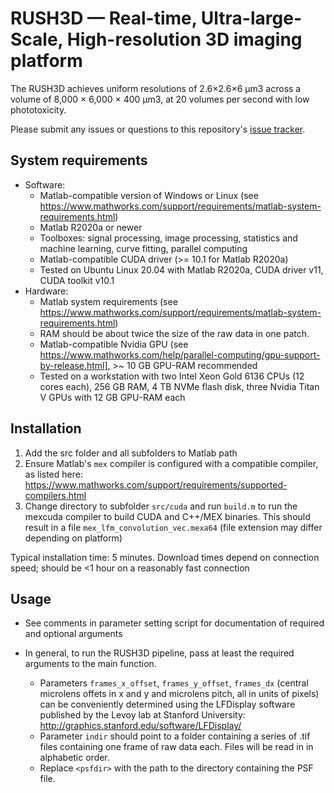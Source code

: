 # RUSH3D — Real-time, Ultra-large-Scale, High-resolution 3D imaging platform

The RUSH3D achieves uniform resolutions of 2.6×2.6×6 µm3 across a volume of 8,000 × 6,000 × 400 µm3, at 20 volumes per second with low phototoxicity.

Please submit any issues or questions to this repository's [issue tracker](https://github.com/yuanlong-o/RUSH3D/issues).

## System requirements
* Software:
  * Matlab-compatible version of Windows or Linux (see https://www.mathworks.com/support/requirements/matlab-system-requirements.html)
  * Matlab R2020a or newer
  * Toolboxes: signal processing, image processing, statistics and machine learning, curve fitting, parallel computing
  * Matlab-compatible CUDA driver (>= 10.1 for Matlab R2020a)
  * Tested on Ubuntu Linux 20.04 with Matlab R2020a, CUDA driver v11, CUDA toolkit v10.1
* Hardware:
  * Matlab system requirements (see https://www.mathworks.com/support/requirements/matlab-system-requirements.html)
  * RAM should be about twice the size of the raw data in one patch. 
  * Matlab-compatible Nvidia GPU (see https://www.mathworks.com/help/parallel-computing/gpu-support-by-release.html], >~ 10 GB GPU-RAM recommended
  * Tested on a workstation with two Intel Xeon Gold 6136 CPUs (12 cores each), 256 GB RAM, 4 TB NVMe flash disk, three Nvidia Titan V GPUs with 12 GB GPU-RAM each

## Installation
1. Add the src folder and all subfolders to Matlab path
2. Ensure Matlab's `mex` compiler is configured with a compatible compiler, as listed here: https://www.mathworks.com/support/requirements/supported-compilers.html
3. Change directory to subfolder `src/cuda` and run `build.m` to run the mexcuda compiler to build CUDA and C++/MEX binaries. This should result in a file `mex_lfm_convolution_vec.mexa64` (file extension may differ depending on platform)

Typical installation time: 5 minutes. Download times depend on connection speed; should be <1 hour on a reasonably fast connection

## Usage
* See comments in parameter setting script for documentation of required and optional arguments
* In general, to run the RUSH3D pipeline, pass at least the required arguments to the main function. 
  
  * Parameters `frames_x_offset`, `frames_y_offset`, `frames_dx` (central microlens offets in x and y and microlens pitch, all in units of pixels) can be conveniently determined using the LFDisplay software published by the Levoy lab at Stanford University: http://graphics.stanford.edu/software/LFDisplay/
  * Parameter `indir` should point to a folder containing a series of .tif files containing one frame of raw data each. Files will be read in in alphabetic order.
  * Replace `<psfdir>` with the path to the directory containing the PSF file.

